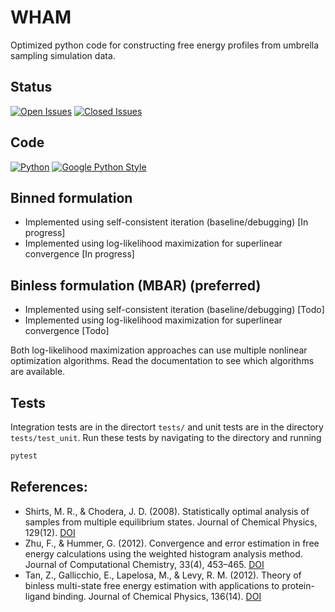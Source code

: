 # WHAM

Optimized python code for constructing free energy profiles from umbrella sampling simulation data.

## Status

[![Open Issues](https://img.shields.io/github/issues-raw/apallath/WHAM)](https://github.com/apallath/WHAM/issues)
[![Closed Issues](https://img.shields.io/github/issues-closed-raw/apallath/WHAM)](https://github.com/apallath/WHAM/issues)

## Code

[![Python](https://img.shields.io/github/languages/top/apallath/WHAM)](https://www.python.org/downloads/release/python-370/)
[![Google Python Style](https://img.shields.io/badge/Code%20Style-Google%20Python%20Style-brightgreen)](https://google.github.io/styleguide/pyguide.html)

## Binned formulation
- Implemented using self-consistent iteration (baseline/debugging) [In progress]
- Implemented using log-likelihood maximization for superlinear convergence [In progress]

## Binless formulation (MBAR) (preferred)
- Implemented using self-consistent iteration (baseline/debugging) [Todo]
- Implemented using log-likelihood maximization for superlinear convergence [Todo]

Both log-likelihood maximization approaches can use multiple nonlinear optimization algorithms. Read the documentation to see which algorithms are available.

## Tests
Integration tests are in the directort `tests/` and unit tests are in the directory `tests/test_unit`. Run these tests by navigating to the directory and running

```sh
pytest
```

## References:
- Shirts, M. R., & Chodera, J. D. (2008). Statistically optimal analysis of samples from multiple equilibrium states. Journal of Chemical Physics, 129(12). [DOI](https://doi.org/10.1063/1.2978177)
- Zhu, F., & Hummer, G. (2012). Convergence and error estimation in free energy calculations using the weighted histogram analysis method. Journal of Computational Chemistry, 33(4), 453–465. [DOI](https://doi.org/10.1002/jcc.21989)
- Tan, Z., Gallicchio, E., Lapelosa, M., & Levy, R. M. (2012). Theory of binless multi-state free energy estimation with applications to protein-ligand binding. Journal of Chemical Physics, 136(14). [DOI](https://doi.org/10.1063/1.3701175)
